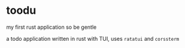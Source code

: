 # toodu
my first rust application so be gentle

a todo application written in rust with TUI, uses `ratatui` and `corssterm`
